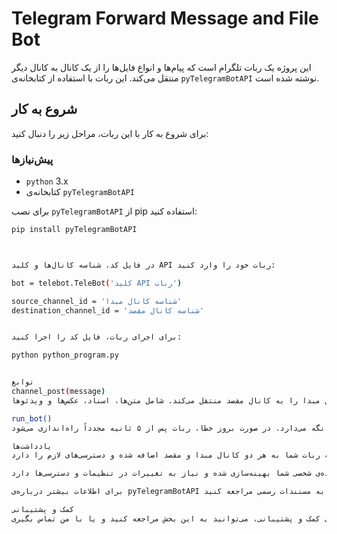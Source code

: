# Telegram Forward Message and File Bot

این پروژه یک ربات تلگرام است که پیام‌ها و انواع فایل‌ها را از یک کانال به کانال دیگر منتقل می‌کند. این ربات با استفاده از کتابخانه‌ی `pyTelegramBotAPI` نوشته شده است.

## شروع به کار

برای شروع به کار با این ربات، مراحل زیر را دنبال کنید:

### پیش‌نیازها

- `python` 3.x
- کتابخانه‌ی `pyTelegramBotAPI`

برای نصب `pyTelegramBotAPI` از pip استفاده کنید:
```bash
pip install pyTelegramBotAPI



در فایل کد، شناسه کانال‌ها و کلید API ربات خود را وارد کنید:

bot = telebot.TeleBot('کلید API ربات')

source_channel_id = 'شناسه کانال مبدا'
destination_channel_id = 'شناسه کانال مقصد'


برای اجرای ربات، فایل کد را اجرا کنید:

python python_program.py


توابع
channel_post(message)
این تابع پیام‌ها و فایل‌های دریافت شده در کانال مبدا را به کانال مقصد منتقل می‌کند. شامل متن‌ها، اسناد، عکس‌ها و ویدئوها.

run_bot()
این تابع ربات را راه‌اندازی و به صورت مداوم فعال نگه می‌دارد. در صورت بروز خطا، ربات پس از ۵ ثانیه مجدداً راه‌اندازی می‌شود.

یادداشت‌ها
مطمئن شوید که ربات شما به هر دو کانال مبدا و مقصد اضافه شده و دسترسی‌های لازم را دارد.

این کد برای استفاده‌ی شخصی شما بهینه‌سازی شده و نیاز به تغییرات در تنظیمات و دسترسی‌ها دارد.

برای اطلاعات بیشتر درباره‌ی pyTelegramBotAPI به مستندات رسمی مراجعه کنید.

کمک و پشتیبانی
برای کمک و پشتیبانی، می‌توانید به این بخش مراجعه کنید و یا با من تماس بگیری



